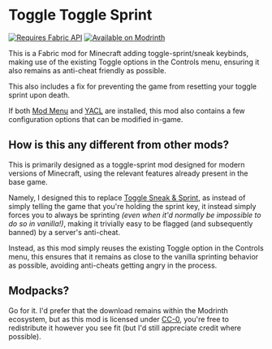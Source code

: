 # Toggle Toggle Sprint

[![Requires Fabric API](https://cdn.jsdelivr.net/npm/@intergrav/devins-badges@3/assets/compact/requires/fabric-api_vector.svg)](https://modrinth.com/mod/fabric-api)
[![Available on Modrinth](https://cdn.jsdelivr.net/npm/@intergrav/devins-badges@3/assets/compact/available/modrinth_vector.svg)](https://modrinth.com/mod/toggle-toggle-sprint)

This is a Fabric mod for Minecraft adding toggle-sprint/sneak keybinds, making use of the existing Toggle options
in the Controls menu, ensuring it also remains as anti-cheat friendly as possible.

This also includes a fix for preventing the game from resetting your toggle sprint upon death.

If both [Mod Menu] and [YACL] are installed, this mod also contains a few configuration options that can be modified in-game.

## How is this any different from other mods?

This is primarily designed as a toggle-sprint mod designed for modern versions of Minecraft, using the relevant features
already present in the base game.

Namely, I designed this to replace [Toggle Sneak & Sprint], as instead of simply telling the game that you're
holding the sprint key, it instead simply forces you to always be sprinting *(even when it'd normally be impossible
to do so in vanilla!)*, making it trivially easy to be flagged (and subsequently banned) by a server's anti-cheat.

Instead, as this mod simply reuses the existing Toggle option in the Controls menu, this ensures that it remains
as close to the vanilla sprinting behavior as possible, avoiding anti-cheats getting angry in the process.

## Modpacks?

Go for it. I'd prefer that the download remains within the Modrinth ecosystem, but as this mod is licensed under [CC-0],
you're free to redistribute it however you see fit (but I'd still appreciate credit where possible).

[YACL]: https://modrinth.com/mod/yacl
[Mod Menu]: https://modrinth.com/mod/modmenu
[Toggle Sneak & Sprint]: https://modrinth.com/mod/toggle-sneak-sprint
[CC-0]: https://github.com/celestialfault/toggle-toggle-sprint/blob/main/LICENSE
